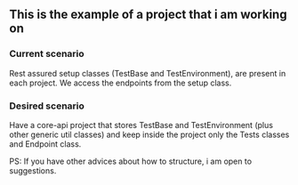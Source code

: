 ## This is the example of a project that i am working on

### Current scenario
Rest assured setup classes (TestBase and TestEnvironment), are present in each project.
We access the endpoints from the setup class.
 
### Desired scenario
Have a core-api project that stores TestBase and TestEnvironment (plus other generic util classes) 
and keep inside the project only the Tests classes and Endpoint class.

PS: If you have other advices about how to structure, i am open to suggestions.